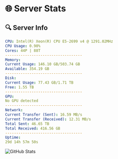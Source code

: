 # 🌐 Server Stats
## 🔍 Server Info
```yaml
CPU: Intel(R) Xeon(R) CPU E5-2699 v4 @ 1291.02MHz
CPU Usage: 0.90%
Cores: 44P | 88T
-----------------------------------
Memory:
Current Usage: 146.10 GB/503.74 GB
Available: 354.19 GB
-----------------------------------
Disk:
Current Usage: 77.43 GB/1.71 TB
Free: 1.55 TB
-----------------------------------
GPU:
No GPU detected
-----------------------------------
Network:
Current Transfer (Sent): 16.59 MB/s
Current Transfer (Received): 12.31 MB/s
Total Sent: 46.65 TB
Total Received: 416.56 GB
-----------------------------------
Uptime:
29d 14h 57m 50s
```
![GitHub Stats](https://img.shields.io/badge/Updated-2025-04-06_12:20:39-blue)